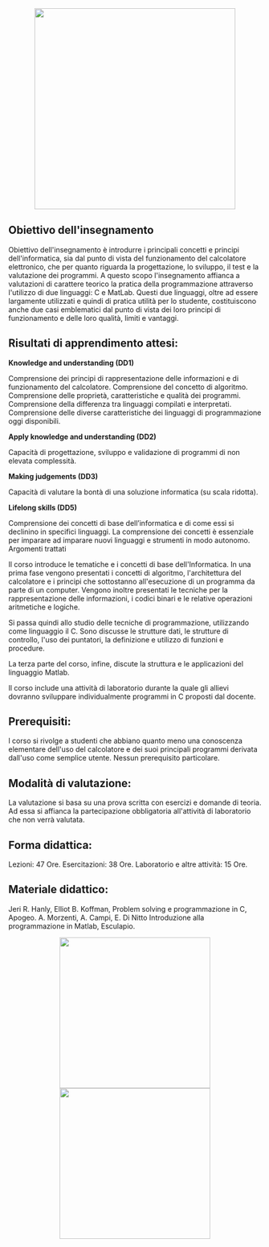 <div align="center">

<img src="https://upload.wikimedia.org/wikipedia/it/b/be/Logo_Politecnico_Milano.png" width="400"/>

</div>

## Obiettivo dell'insegnamento

Obiettivo dell'insegnamento è introdurre i principali concetti e principi dell'informatica, sia dal punto di vista del funzionamento del calcolatore elettronico, che per quanto riguarda la progettazione, lo sviluppo, il test e la valutazione dei programmi. A questo scopo l'insegnamento affianca a valutazioni di carattere teorico la pratica della programmazione attraverso l'utilizzo di due linguaggi: C e MatLab. Questi due linguaggi, oltre ad essere largamente utilizzati e quindi di pratica utilità per lo studente, costituiscono anche due casi emblematici dal punto di vista dei loro principi di funzionamento e delle loro qualità, limiti e vantaggi.

## Risultati di apprendimento attesi:

**Knowledge and understanding (DD1)**

Comprensione dei principi di rappresentazione delle informazioni e di funzionamento del calcolatore.
Comprensione del concetto di algoritmo.
Comprensione delle proprietà, caratteristiche e qualità dei programmi.
Comprensione della differenza tra linguaggi compilati e interpretati.
Comprensione delle diverse caratteristiche dei linguaggi di programmazione oggi disponibili.

**Apply knowledge and understanding (DD2)**

Capacità di progettazione, sviluppo e validazione di programmi di non elevata complessità.

**Making judgements (DD3)**

Capacità di valutare la bontà di una soluzione informatica (su scala ridotta).

**Lifelong skills (DD5)**

Comprensione dei concetti di base dell’informatica e di come essi si declinino in specifici linguaggi. La comprensione dei concetti è essenziale per imparare ad imparare nuovi linguaggi e strumenti in modo autonomo.
Argomenti trattati

Il corso introduce le tematiche e i concetti di base dell'Informatica. In una prima fase vengono presentati i concetti di algoritmo, l'architettura del calcolatore e i principi che sottostanno all'esecuzione di un programma da parte di un computer. Vengono inoltre presentati le tecniche per la rappresentazione delle informazioni, i codici binari e le relative operazioni aritmetiche e logiche.

Si passa quindi allo studio delle tecniche di programmazione, utilizzando come linguaggio il C. Sono discusse le strutture dati, le strutture di controllo, l'uso dei puntatori, la definizione e utilizzo di funzioni e procedure.

La terza parte del corso, infine, discute la struttura e le applicazioni del linguaggio Matlab.

Il corso include una attività di laboratorio durante la quale gli allievi dovranno sviluppare individualmente programmi in C proposti dal docente.

## Prerequisiti:

l corso si rivolge a studenti che abbiano quanto meno una conoscenza elementare dell'uso del calcolatore e dei suoi principali programmi derivata dall'uso come semplice utente. Nessun prerequisito particolare.

## Modalità di valutazione:

La valutazione si basa su una prova scritta con esercizi e domande di teoria.
Ad essa si affianca la partecipazione obbligatoria all'attività di laboratorio che non verrà valutata.

## Forma didattica:

Lezioni: 47 Ore.
Esercitazioni: 38 Ore.
Laboratorio e altre attività: 15 Ore.

## Materiale didattico:

Jeri R. Hanly, Elliot B. Koffman, Problem solving e programmazione in C, Apogeo.
A. Morzenti, A. Campi, E. Di Nitto Introduzione alla programmazione in Matlab, Esculapio.

<div align="center">

<img src="https://user-images.githubusercontent.com/55017307/99872326-58a86900-2be1-11eb-9a35-ccd00bd6fdbf.jpg" width="300"/>
<img src="https://images-na.ssl-images-amazon.com/images/I/71RTifhRwGL.jpg" width="300"/>


</div>

